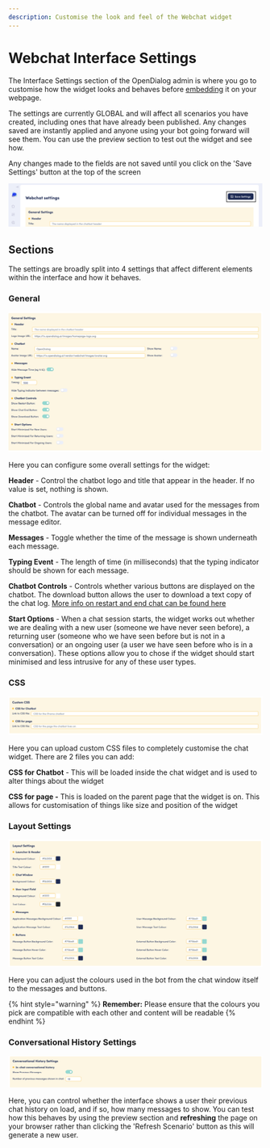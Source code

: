 ```yaml
---
description: Customise the look and feel of the Webchat widget
---
```


# Webchat Interface Settings

The Interface Settings section of the OpenDialog admin is where you go to customise how the widget looks and behaves before [embedding](../../../developing-with-opendialog/webchat/load-webchat-within-a-page-element.md) it on your webpage.

The settings are currently GLOBAL and will affect all scenarios you have created, including ones that have already been published. Any changes saved are instantly applied and anyone using your bot going forward will see them. You can use the preview section to test out the widget and see how.

Any changes made to the fields are not saved until you click on the 'Save Settings' button at the top of the screen

![Save your settings changes using the save button](<../../../.gitbook/assets/image (359).png>)

## Sections

The settings are broadly split into 4 settings that affect different elements within the interface and how it behaves.

### General

![The General settings](<../../../.gitbook/assets/image (419).png>)

Here you can configure some overall settings for the widget:

**Header** - Control the chatbot logo and title that appear in the header. If no value is set, nothing is shown.

**Chatbot** - Controls the global name and avatar used for the messages from the chatbot. The avatar can be turned off for individual messages in the message editor.

**Messages** - Toggle whether the time of the message is shown underneath each message.

**Typing Event** - The length of time (in milliseconds) that the typing indicator should be shown for each message.

**Chatbot Controls** - Controls whether various buttons are displayed on the chatbot. The download button allows the user to download a text copy of the chat log. [More info on restart and end chat can be found here](../conversation-design/conversational-patterns/building-robust-assistants/contextual-restart-chat-end.md)&#x20;

**Start Options** - When a chat session starts, the widget works out whether we are dealing with a new user (someone we have never seen before), a returning user (someone who we have seen before but is not in a conversation) or an ongoing user (a user we have seen before who is in a  conversation). These options allow you to chose if the widget should start minimised and less intrusive for any of these user types.

### CSS

![CSS Options](<../../../.gitbook/assets/image (55).png>)

Here you can upload custom CSS files to completely customise the chat widget. There are 2 files you can add:

**CSS for Chatbot** - This will be loaded inside the chat widget and is used to alter things about the widget

**CSS for page -** This is loaded on the parent page that the widget is on. This allows for customisation of things like size and position of the widget

### Layout Settings

![Alter the colours used in the bot](<../../../.gitbook/assets/image (285).png>)

Here you can adjust the colours used in the bot from the chat window itself to the messages and buttons.&#x20;

{% hint style="warning" %}
**Remember:** Please ensure that the colours you pick are compatible with each other and content will be readable
{% endhint %}

### Conversational History Settings

![Adjust what history is shown to the user](<../../../.gitbook/assets/image (528).png>)

Here, you can control whether the interface shows a user their previous chat history on load, and if so, how many messages to show. You can test how this behaves by using the preview section and **refreshing** the page on your browser rather than clicking the 'Refresh Scenario' button as this will generate a new user.
